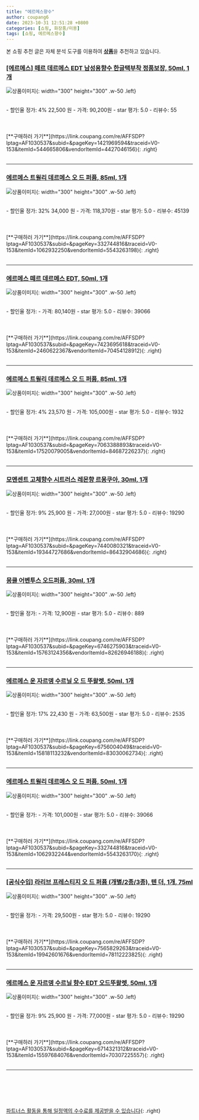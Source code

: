 ```yaml
---
title: "에르메스향수"
author: coupang6
date: 2023-10-31 12:51:28 +0800
categories: [쇼핑, 화장품/미용]
tags: [쇼핑, 에르메스향수]
---
```


본 쇼핑 추천 글은 자체 분석 도구를 이용하여 [**상품**](https://link.coupang.com/a/bao1ui)을 추천하고 있습니다.

### [[에르메스] 떼르 데르메스 EDT 남성용향수 한글택부착 정품보장, 50ml, 1개](https://link.coupang.com/re/AFFSDP?lptag=AF1030537&subid=&pageKey=1421969594&traceid=V0-153&itemId=544665806&vendorItemId=4427046156)

![상품이미지](https://thumbnail6.coupangcdn.com/thumbnails/remote/230x230ex/image/vendor_inventory/d40b/3136d0f15ae91e42620507bcabe5f3709e731725348f3856dfbd16f9f592.jpg){: width="300" height="300" .w-50 .left}


<br>
- 할인율 정가: 4%  22,500   원
- 가격: 90,200원
- star 평가: 5.0
- 리뷰수: 55
<br>
<br>
<br>
<br>
[**구매하러 가기**](https://link.coupang.com/re/AFFSDP?lptag=AF1030537&subid=&pageKey=1421969594&traceid=V0-153&itemId=544665806&vendorItemId=4427046156){: .right}
<br>
<br>

---

### [에르메스 트윌리 데르메스 오 드 퍼퓸, 85ml, 1개](https://link.coupang.com/re/AFFSDP?lptag=AF1030537&subid=&pageKey=332744816&traceid=V0-153&itemId=1062932250&vendorItemId=5543263198)

![상품이미지](https://thumbnail9.coupangcdn.com/thumbnails/remote/230x230ex/image/retail/images/2019/11/06/16/9/77b41fa7-b917-4012-9c19-4fca2a33f639.jpg){: width="300" height="300" .w-50 .left}


<br>
- 할인율 정가: 32%  34,000   원
- 가격: 118,370원
- star 평가: 5.0
- 리뷰수: 45139
<br>
<br>
<br>
<br>
[**구매하러 가기**](https://link.coupang.com/re/AFFSDP?lptag=AF1030537&subid=&pageKey=332744816&traceid=V0-153&itemId=1062932250&vendorItemId=5543263198){: .right}
<br>
<br>

---

### [에르메스 떼르 데르메스 EDT, 50ml, 1개](https://link.coupang.com/re/AFFSDP?lptag=AF1030537&subid=&pageKey=7423695618&traceid=V0-153&itemId=2460622367&vendorItemId=70454128912)

![상품이미지](https://thumbnail8.coupangcdn.com/thumbnails/remote/230x230ex/image/retail/images/2020/03/27/19/3/6c1a570f-2538-40b5-98f1-442361f7383f.jpg){: width="300" height="300" .w-50 .left}


<br>
- 할인율 정가: 
- 가격: 80,140원
- star 평가: 5.0
- 리뷰수: 39066
<br>
<br>
<br>
<br>
[**구매하러 가기**](https://link.coupang.com/re/AFFSDP?lptag=AF1030537&subid=&pageKey=7423695618&traceid=V0-153&itemId=2460622367&vendorItemId=70454128912){: .right}
<br>
<br>

---

### [에르메스 트윌리 데르메스 오 드 퍼퓸, 85ml, 1개](https://link.coupang.com/re/AFFSDP?lptag=AF1030537&subid=&pageKey=7063388893&traceid=V0-153&itemId=17520079005&vendorItemId=84687226237)

![상품이미지](https://thumbnail7.coupangcdn.com/thumbnails/remote/230x230ex/image/vendor_inventory/c941/982d4e9f7ce4b5a47fa8df6063ab183b3e1455b4ba84816aab14c4914032.jpg){: width="300" height="300" .w-50 .left}


<br>
- 할인율 정가: 4%  23,570   원
- 가격: 105,000원
- star 평가: 5.0
- 리뷰수: 1932
<br>
<br>
<br>
<br>
[**구매하러 가기**](https://link.coupang.com/re/AFFSDP?lptag=AF1030537&subid=&pageKey=7063388893&traceid=V0-153&itemId=17520079005&vendorItemId=84687226237){: .right}
<br>
<br>

---

### [모멘센트 고체향수 시트러스 레몬향 르몽쿠아, 30ml, 1개](https://link.coupang.com/re/AFFSDP?lptag=AF1030537&subid=&pageKey=7440080321&traceid=V0-153&itemId=19344727686&vendorItemId=86432904686)

![상품이미지](https://thumbnail9.coupangcdn.com/thumbnails/remote/230x230ex/image/retail/images/2023/06/30/15/9/ff55d84f-85aa-4c92-b019-0329c9f4300e.jpg){: width="300" height="300" .w-50 .left}


<br>
- 할인율 정가: 9%  25,900   원
- 가격: 27,000원
- star 평가: 5.0
- 리뷰수: 19290
<br>
<br>
<br>
<br>
[**구매하러 가기**](https://link.coupang.com/re/AFFSDP?lptag=AF1030537&subid=&pageKey=7440080321&traceid=V0-153&itemId=19344727686&vendorItemId=86432904686){: .right}
<br>
<br>

---

### [뭉클 어벤투스 오드퍼퓸, 30ml, 1개](https://link.coupang.com/re/AFFSDP?lptag=AF1030537&subid=&pageKey=6746275903&traceid=V0-153&itemId=15763124356&vendorItemId=82626946188)

![상품이미지](https://thumbnail8.coupangcdn.com/thumbnails/remote/230x230ex/image/retail/images/5921172538541212-fbdf7c6b-0d1f-4754-8133-c8cd8efb9e32.jpg){: width="300" height="300" .w-50 .left}


<br>
- 할인율 정가: 
- 가격: 12,900원
- star 평가: 5.0
- 리뷰수: 889
<br>
<br>
<br>
<br>
[**구매하러 가기**](https://link.coupang.com/re/AFFSDP?lptag=AF1030537&subid=&pageKey=6746275903&traceid=V0-153&itemId=15763124356&vendorItemId=82626946188){: .right}
<br>
<br>

---

### [에르메스 운 자르뎅 수르닐 오 드 뚜왈렛, 50ml, 1개](https://link.coupang.com/re/AFFSDP?lptag=AF1030537&subid=&pageKey=6756004049&traceid=V0-153&itemId=15818113232&vendorItemId=83030062734)

![상품이미지](https://thumbnail6.coupangcdn.com/thumbnails/remote/230x230ex/image/vendor_inventory/c544/952d3eaea5a07bea720198f64cd25c76c8b45124d15a5ebe0cf04b462636.JPG){: width="300" height="300" .w-50 .left}


<br>
- 할인율 정가: 17%  22,430   원
- 가격: 63,500원
- star 평가: 5.0
- 리뷰수: 2535
<br>
<br>
<br>
<br>
[**구매하러 가기**](https://link.coupang.com/re/AFFSDP?lptag=AF1030537&subid=&pageKey=6756004049&traceid=V0-153&itemId=15818113232&vendorItemId=83030062734){: .right}
<br>
<br>

---

### [에르메스 트윌리 데르메스 오 드 퍼퓸, 50ml, 1개](https://link.coupang.com/re/AFFSDP?lptag=AF1030537&subid=&pageKey=332744816&traceid=V0-153&itemId=1062932244&vendorItemId=5543263170)

![상품이미지](https://thumbnail10.coupangcdn.com/thumbnails/remote/230x230ex/image/retail/images/2019/11/06/16/1/4c7a1170-1a08-4040-a5cc-8729d8bd1d8f.jpg){: width="300" height="300" .w-50 .left}


<br>
- 할인율 정가: 
- 가격: 101,000원
- star 평가: 5.0
- 리뷰수: 39066
<br>
<br>
<br>
<br>
[**구매하러 가기**](https://link.coupang.com/re/AFFSDP?lptag=AF1030537&subid=&pageKey=332744816&traceid=V0-153&itemId=1062932244&vendorItemId=5543263170){: .right}
<br>
<br>

---

### [[공식수입] 라리브 프레스티지 오 드 퍼퓸 (개별/2종/3종), 텐 더, 1개, 75ml](https://link.coupang.com/re/AFFSDP?lptag=AF1030537&subid=&pageKey=7565829263&traceid=V0-153&itemId=19942601676&vendorItemId=78112223825)

![상품이미지](https://thumbnail7.coupangcdn.com/thumbnails/remote/230x230ex/image/vendor_inventory/6af8/8ca42ef9d565a674f4f1cdf37a8309863c3adddf3b9f367c6f0f6e4caeec.jpg){: width="300" height="300" .w-50 .left}


<br>
- 할인율 정가: 
- 가격: 29,500원
- star 평가: 5.0
- 리뷰수: 19290
<br>
<br>
<br>
<br>
[**구매하러 가기**](https://link.coupang.com/re/AFFSDP?lptag=AF1030537&subid=&pageKey=7565829263&traceid=V0-153&itemId=19942601676&vendorItemId=78112223825){: .right}
<br>
<br>

---

### [에르메스 운 자르뎅 수르닐 향수 EDT 오드뚜왈렛, 50ml, 1개](https://link.coupang.com/re/AFFSDP?lptag=AF1030537&subid=&pageKey=6714321312&traceid=V0-153&itemId=15597684076&vendorItemId=70307225557)

![상품이미지](https://thumbnail7.coupangcdn.com/thumbnails/remote/230x230ex/image/vendor_inventory/faf6/9f7fcd68f8ab71011e33fa68368b9dbc6644bcde92c7794e410d18d27661.jpg){: width="300" height="300" .w-50 .left}


<br>
- 할인율 정가: 9%  25,900   원
- 가격: 77,000원
- star 평가: 5.0
- 리뷰수: 19290
<br>
<br>
<br>
<br>
[**구매하러 가기**](https://link.coupang.com/re/AFFSDP?lptag=AF1030537&subid=&pageKey=6714321312&traceid=V0-153&itemId=15597684076&vendorItemId=70307225557){: .right}
<br>
<br>

---
<br><br><br><br><br> [파트너스 활동을 통해 일정액의 수수료를 제공받을 수 있습니다](https://link.coupang.com/a/bao1ui){: .right}